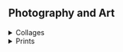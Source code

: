 ## Photography and Art
<details>
  <summary>Collages</summary>
  A series of original postcards. 2020.<br/>
<img src="./images/collage9.jpg" height="480" width="720">
<img src="./images/collage2.jpg" height="480" width="720">
<img src="./images/collage3.jpg" height="480" width="720">
<img src="./images/collage4.jpg" height="480" width="720">
<img src="./images/collage5.jpg" height="480" width="720">
<img src="./images/collage6.jpg" height="480" width="720">
<img src="./images/collage7.jpg" height="480" width="720">
<img src="./images/collage8.jpg" height="480" width="720">
<img src="./images/collage1.jpg" height="480" width="720">
<img src="./images/collage10.jpg" height="480" width="720">
<img src="./images/collage11.jpg" height="480" width="720">
<img src="./images/collage12.jpg" height="480" width="720">
<img src="./images/collage13.jpg" height="480" width="720">
<img src="./images/collage14.jpg" height="480" width="720">
<img src="./images/collage15.jpg" height="480" width="720">
<img src="./images/collage16.jpg" height="480" width="720">
</details>

<details>
  <summary>Prints</summary>
  Linoleum prints depicting electron micrographs of diatoms, radiolaria, foram. 2012.<br/>
<img src="./images/print1.jpg" height="480" width="480">
<img src="./images/print2.jpg" height="480" width="480">
<img src="./images/print4.jpg" height="480" width="480">
<img src="./images/print3.jpg" height="480" width="480">
<img src="./images/print5.jpg" height="480" width="480">
<img src="./images/print6.jpg" height="480" width="480">

</details>
